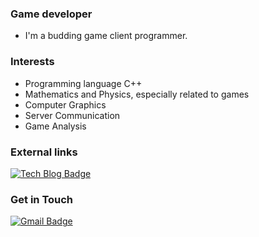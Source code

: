 ### Game developer
* I'm a budding game client programmer.

### Interests
* Programming language C++
* Mathematics and Physics, especially related to games
* Computer Graphics
* Server Communication
* Game Analysis

### External links
[![Tech Blog Badge](http://img.shields.io/badge/-Github%20blog-black?logo=github&color=#2D8C3C&link=https://Kim-Harim.github.io/)](https://Kim-Harim.github.io/)

### Get in Touch
[![Gmail Badge](https://img.shields.io/badge/Gmail-d14836?logo=Gmail&logoColor=white&link=mailto:harim.github@gmail.com)](mailto:harim.github@gmail.com)
